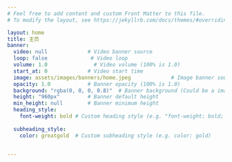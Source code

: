 ```yaml
---
# Feel free to add content and custom Front Matter to this file.
# To modify the layout, see https://jekyllrb.com/docs/themes/#overriding-theme-defaults

layout: home
title: 主页
banner:
  video: null             # Video banner source
  loop: false              # Video loop
  volume: 1.0               # Video volume (100% is 1.0)
  start_at: 0             # Video start time
  image: assets/images/banners/home.jpeg             # Image banner source
  opacity: 1.0            # Banner opacity (100% is 1.0)
  background: "rgba(0, 0, 0, 0.8)"  # Banner background (Could be a image)
  height: "960px"         # Banner default height
  min_height: null        # Banner minimum height
  heading_style: 
    font-weight: bold # Custom heading style (e.g. "font-weight: bold; text-decoration: underline")
    
  subheading_style: 
    color: greatgold  # Custom subheading style (e.g. color: gold)


---
```

